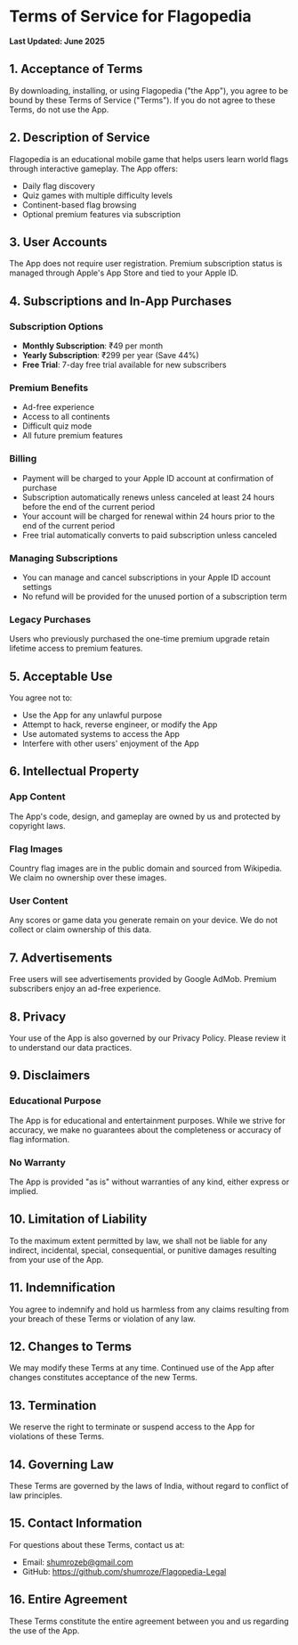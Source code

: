 # Terms of Service for Flagopedia

**Last Updated: June 2025**

## 1. Acceptance of Terms

By downloading, installing, or using Flagopedia ("the App"), you agree to be bound by these Terms of Service ("Terms"). If you do not agree to these Terms, do not use the App.

## 2. Description of Service

Flagopedia is an educational mobile game that helps users learn world flags through interactive gameplay. The App offers:
- Daily flag discovery
- Quiz games with multiple difficulty levels
- Continent-based flag browsing
- Optional premium features via subscription

## 3. User Accounts

The App does not require user registration. Premium subscription status is managed through Apple's App Store and tied to your Apple ID.

## 4. Subscriptions and In-App Purchases

### Subscription Options
- **Monthly Subscription**: ₹49 per month
- **Yearly Subscription**: ₹299 per year (Save 44%)
- **Free Trial**: 7-day free trial available for new subscribers

### Premium Benefits
- Ad-free experience
- Access to all continents
- Difficult quiz mode
- All future premium features

### Billing
- Payment will be charged to your Apple ID account at confirmation of purchase
- Subscription automatically renews unless canceled at least 24 hours before the end of the current period
- Your account will be charged for renewal within 24 hours prior to the end of the current period
- Free trial automatically converts to paid subscription unless canceled

### Managing Subscriptions
- You can manage and cancel subscriptions in your Apple ID account settings
- No refund will be provided for the unused portion of a subscription term

### Legacy Purchases
Users who previously purchased the one-time premium upgrade retain lifetime access to premium features.

## 5. Acceptable Use

You agree not to:
- Use the App for any unlawful purpose
- Attempt to hack, reverse engineer, or modify the App
- Use automated systems to access the App
- Interfere with other users' enjoyment of the App

## 6. Intellectual Property

### App Content
The App's code, design, and gameplay are owned by us and protected by copyright laws.

### Flag Images
Country flag images are in the public domain and sourced from Wikipedia. We claim no ownership over these images.

### User Content
Any scores or game data you generate remain on your device. We do not collect or claim ownership of this data.

## 7. Advertisements

Free users will see advertisements provided by Google AdMob. Premium subscribers enjoy an ad-free experience.

## 8. Privacy

Your use of the App is also governed by our Privacy Policy. Please review it to understand our data practices.

## 9. Disclaimers

### Educational Purpose
The App is for educational and entertainment purposes. While we strive for accuracy, we make no guarantees about the completeness or accuracy of flag information.

### No Warranty
The App is provided "as is" without warranties of any kind, either express or implied.

## 10. Limitation of Liability

To the maximum extent permitted by law, we shall not be liable for any indirect, incidental, special, consequential, or punitive damages resulting from your use of the App.

## 11. Indemnification

You agree to indemnify and hold us harmless from any claims resulting from your breach of these Terms or violation of any law.

## 12. Changes to Terms

We may modify these Terms at any time. Continued use of the App after changes constitutes acceptance of the new Terms.

## 13. Termination

We reserve the right to terminate or suspend access to the App for violations of these Terms.

## 14. Governing Law

These Terms are governed by the laws of India, without regard to conflict of law principles.

## 15. Contact Information

For questions about these Terms, contact us at:
- Email: shumrozeb@gmail.com
- GitHub: https://github.com/shumroze/Flagopedia-Legal

## 16. Entire Agreement

These Terms constitute the entire agreement between you and us regarding the use of the App. 
